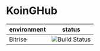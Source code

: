 # KoinGHub

| environment | status             |
|-------------|--------------------|
| Bitrise        | ![Build Status](https://app.bitrise.io/app/72275b791f1e2c0a/status.svg?token=k8wtJ41RYhNW11gCdR2n2A&branch=master) |
